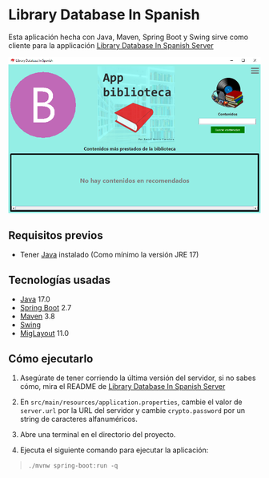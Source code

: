 # Library Database In Spanish

Esta aplicación hecha con Java, Maven, Spring Boot y Swing sirve como cliente para la applicación [Library Database In Spanish Server](https://github.com/dangarcar/library-database-in-spanish-server)

![Imagen de la pantalla de inicio del programa](src/main/resources/files/images/captura.png)

## Requisitos previos
- Tener [Java](https://www.java.com/en/) instalado (Como mínimo la versión JRE 17)

## Tecnologías usadas
- [Java](https://www.java.com/en/) 17.0
- [Spring Boot](https://spring.io/projects/spring-boot/) 2.7
- [Maven](https://maven.apache.org/) 3.8
- [Swing](https://es.wikipedia.org/wiki/Swing_(biblioteca_gr%C3%A1fica))
- [MigLayout](https://www.miglayout.com/) 11.0

## Cómo ejecutarlo
1. Asegúrate de tener corriendo la última versión del servidor, si no sabes cómo, mira el README de [Library Database In Spanish Server](https://github.com/dangarcar/library-database-in-spanish-server)

2. En `src/main/resources/application.properties`, cambie el valor de `server.url` por la URL del servidor y cambie `crypto.password` por un string de caracteres alfanuméricos.

3. Abre una terminal en el directorio del proyecto.

4. Ejecuta el siguiente comando para ejecutar la aplicación:
>```console 
>./mvnw spring-boot:run -q
>```
